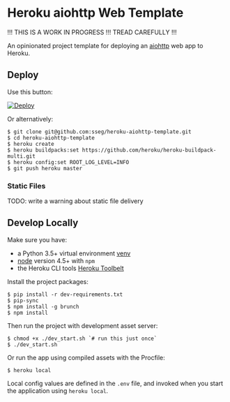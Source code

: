 Heroku aiohttp Web Template
===========================

!!! THIS IS A WORK IN PROGRESS !!! TREAD CAREFULLY !!!

An opinionated project template for deploying an [aiohttp](https://github.com/KeepSafe/aiohttp/) web app to Heroku.


Deploy
------

Use this button:

[![Deploy](https://www.herokucdn.com/deploy/button.svg)](https://dashboard.heroku.com/new?button-url=https%3A%2F%2Fgithub.com/sseg/heroku-aiohttp-template&template=https%3A%2F%2Fgithub.com/sseg/heroku-aiohttp-template)

Or alternatively:

    $ git clone git@github.com:sseg/heroku-aiohttp-template.git
    $ cd heroku-aiohttp-template
    $ heroku create
    $ heroku buildpacks:set https://github.com/heroku/heroku-buildpack-multi.git
    $ heroku config:set ROOT_LOG_LEVEL=INFO
    $ git push heroku master


### Static Files

TODO: write a warning about static file delivery



Develop Locally
---------------

Make sure you have:

- a Python 3.5+ virtual environment [venv](https://docs.python.org/3/library/venv.html)
- [node](https://nodejs.org/en/) version 4.5+ with `npm`
- the Heroku CLI tools [Heroku Toolbelt](https://toolbelt.heroku.com)

Install the project packages:

    $ pip install -r dev-requirements.txt
    $ pip-sync
    $ npm install -g brunch
    $ npm install

Then run the project with development asset server:

    $ chmod +x ./dev_start.sh `# run this just once`
    $ ./dev_start.sh

Or run the app using compiled assets with the Procfile:

    $ heroku local

Local config values are defined in the `.env` file, and invoked when you start the application using `heroku local`.
